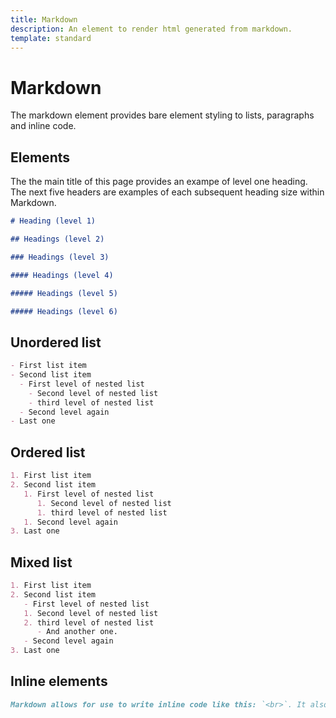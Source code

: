 ```yaml
---
title: Markdown
description: An element to render html generated from markdown.
template: standard
---
```


# Markdown

The markdown element provides bare element styling to lists, paragraphs and inline code.

## Elements

The the main title of this page provides an exampe of level one heading. The next five headers are examples of each subsequent heading size within Markdown.

```markdown
# Heading (level 1)

## Headings (level 2)

### Headings (level 3)

#### Headings (level 4)

##### Headings (level 5)

##### Headings (level 6)
```

## Unordered list

```markdown
- First list item
- Second list item
  - First level of nested list
    - Second level of nested list
    - third level of nested list
  - Second level again
- Last one
```

## Ordered list

```markdown
1. First list item
2. Second list item
   1. First level of nested list
      1. Second level of nested list
      1. third level of nested list
   1. Second level again
3. Last one
```

## Mixed list

```markdown
1. First list item
2. Second list item
   - First level of nested list
   1. Second level of nested list
   2. third level of nested list
      - And another one.
   - Second level again
3. Last one
```

## Inline elements

```markdown
Markdown allows for use to write inline code like this: `<br>`. It also allows use to easily write links to other pages [such as the code-block page](~/src/components/code-block.md).
```
